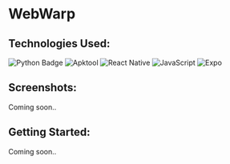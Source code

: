 # WebWarp
  <!--Web-to-APK Converter with WebView Integration

Introducing our Python tool designed to seamlessly convert websites into Android applications utilizing WebView functionalities. With this tool, transforming your website into a fully functional APK has never been easier. Harnessing the power of apktool, it enables you to decompile, edit, and compile an existing APK, tailored to your website's specifications.

Key Features:

Website to APK Conversion: Effortlessly convert any website into an APK file, preserving its functionality and design.

WebView Integration: Seamlessly embed your website within the Android application using WebView, ensuring a native app-like experience for users.

Customization Options: Modify the APK to suit your needs by leveraging apktool's decompilation and editing capabilities. Customize app icons, splash screens, permissions, and more.

Automated Workflow: Streamline the conversion process with our Python script, automating the steps of decompilation, editing, and compilation for a hassle-free experience.

Cross-Platform Compatibility: Compatible with a wide range of websites and adaptable to various Android devices, ensuring optimal performance across different platforms.

How It Works:

Decompile: The tool uses apktool to decompile an existing APK, extracting its resources and source code.

Edit: Customize the extracted resources, including layout, strings, and other elements, to tailor the application to your website's branding and functionality.

Compile: Utilize apktool to compile the modified resources back into an APK file, ready for distribution.

WebView Integration: Embed the website's URL within the APK using WebView, enabling users to access the website seamlessly within the application.-->

## Technologies Used:
  ![Python Badge](https://img.shields.io/badge/python-%23008080.svg?style=for-the-badge&logo=python&logoColor=%23FFFFFF)
  ![Apktool](https://img.shields.io/badge/apktool-gray.svg?style=for-the-badge&logo=apktool)
  ![React Native](https://img.shields.io/badge/react_native-%2320232a.svg?style=for-the-badge&logo=react&logoColor=%2361DAFB)
  ![JavaScript](https://img.shields.io/badge/javascript-%23323330.svg?style=for-the-badge&logo=javascript&logoColor=%23F7DF1E) 
  ![Expo](https://img.shields.io/badge/expo-black.svg?style=for-the-badge&logo=expo&logoColor=white)
  
## Screenshots:
  Coming soon..

## Getting Started:
  Coming soon..
<!--### Installation

To install this project, follow these steps:

1. Clone the repository:

   ```bash
   git clone https://github.com/your-username/your-project.git-->
